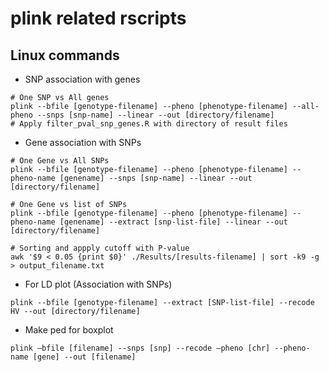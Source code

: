# plink related rscripts


## Linux commands
- SNP association with genes
```
# One SNP vs All genes
plink --bfile [genotype-filename] --pheno [phenotype-filename] --all-pheno --snps [snp-name] --linear --out [directory/filename]
# Apply filter_pval_snp_genes.R with directory of result files
```
- Gene association with SNPs
```
# One Gene vs All SNPs
plink --bfile [genotype-filename] --pheno [phenotype-filename] --pheno-name [genename] --snps [snp-name] --linear --out [directory/filename]

# One Gene vs list of SNPs
plink --bfile [genotype-filename] --pheno [phenotype-filename] --pheno-name [genename] --extract [snp-list-file] --linear --out [directory/filename]

# Sorting and appply cutoff with P-value
awk '$9 < 0.05 {print $0}' ./Results/[results-filename] | sort -k9 -g > output_filename.txt
```
- For LD plot (Association with SNPs)
```
plink --bfile [genotype-filename] --extract [SNP-list-file] --recode HV --out [directory/filename]
```
- Make ped for boxplot
```
plink —bfile [filename] --snps [snp] --recode —pheno [chr] --pheno-name [gene] --out [filename]
```
